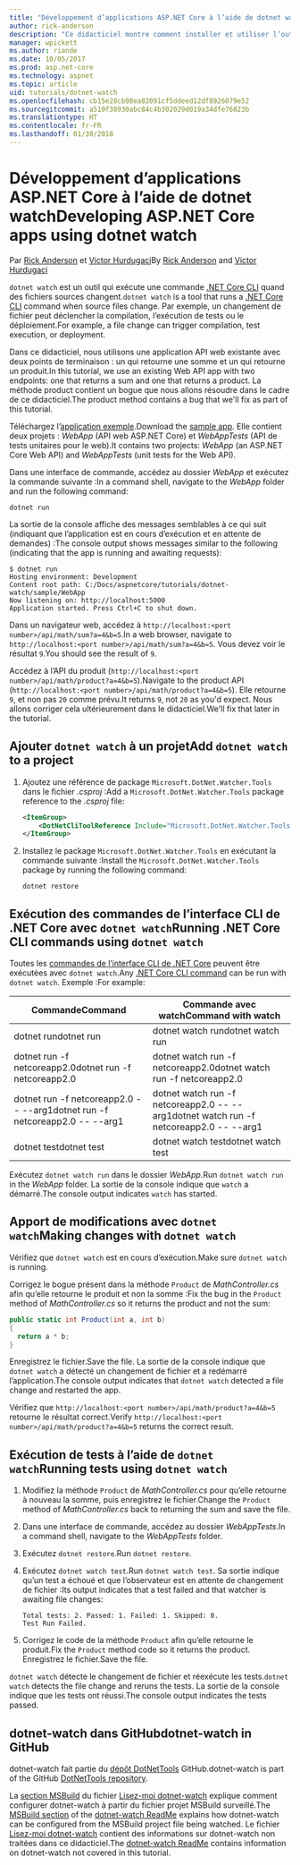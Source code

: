 ```yaml
---
title: "Développement d’applications ASP.NET Core à l’aide de dotnet watch"
author: rick-anderson
description: "Ce didacticiel montre comment installer et utiliser l’outil Observateur de fichiers (dotnet watch) de l’interface de ligne de commande .NET Core dans une application ASP.NET Core."
manager: wpickett
ms.author: riande
ms.date: 10/05/2017
ms.prod: asp.net-core
ms.technology: aspnet
ms.topic: article
uid: tutorials/dotnet-watch
ms.openlocfilehash: cb15e28cb98ea82091cf5ddeed12df8926079e52
ms.sourcegitcommit: a510f38930abc84c4b302029d019a34dfe76823b
ms.translationtype: HT
ms.contentlocale: fr-FR
ms.lasthandoff: 01/30/2018
---
```

# <a name="developing-aspnet-core-apps-using-dotnet-watch"></a><span data-ttu-id="4379b-103">Développement d’applications ASP.NET Core à l’aide de dotnet watch</span><span class="sxs-lookup"><span data-stu-id="4379b-103">Developing ASP.NET Core apps using dotnet watch</span></span>

<span data-ttu-id="4379b-104">Par [Rick Anderson](https://twitter.com/RickAndMSFT) et [Victor Hurdugaci](https://twitter.com/victorhurdugaci)</span><span class="sxs-lookup"><span data-stu-id="4379b-104">By [Rick Anderson](https://twitter.com/RickAndMSFT) and [Victor Hurdugaci](https://twitter.com/victorhurdugaci)</span></span>

<span data-ttu-id="4379b-105">`dotnet watch` est un outil qui exécute une commande [.NET Core CLI](/dotnet/core/tools) quand des fichiers sources changent.</span><span class="sxs-lookup"><span data-stu-id="4379b-105">`dotnet watch` is a tool that runs a [.NET Core CLI](/dotnet/core/tools) command when source files change.</span></span> <span data-ttu-id="4379b-106">Par exemple, un changement de fichier peut déclencher la compilation, l’exécution de tests ou le déploiement.</span><span class="sxs-lookup"><span data-stu-id="4379b-106">For example, a file change can trigger compilation, test execution, or deployment.</span></span>

<span data-ttu-id="4379b-107">Dans ce didacticiel, nous utilisons une application API web existante avec deux points de terminaison : un qui retourne une somme et un qui retourne un produit.</span><span class="sxs-lookup"><span data-stu-id="4379b-107">In this tutorial, we use an existing Web API app with two endpoints: one that returns a sum and one that returns a product.</span></span> <span data-ttu-id="4379b-108">La méthode product contient un bogue que nous allons résoudre dans le cadre de ce didacticiel.</span><span class="sxs-lookup"><span data-stu-id="4379b-108">The product method contains a bug that we'll fix as part of this tutorial.</span></span>

<span data-ttu-id="4379b-109">Téléchargez l’[application exemple](https://github.com/aspnet/Docs/tree/master/aspnetcore/tutorials/dotnet-watch/sample).</span><span class="sxs-lookup"><span data-stu-id="4379b-109">Download the [sample app](https://github.com/aspnet/Docs/tree/master/aspnetcore/tutorials/dotnet-watch/sample).</span></span> <span data-ttu-id="4379b-110">Elle contient deux projets : *WebApp* (API web ASP.NET Core) et *WebAppTests* (API de tests unitaires pour le web).</span><span class="sxs-lookup"><span data-stu-id="4379b-110">It contains two projects: *WebApp* (an ASP.NET Core Web API) and *WebAppTests* (unit tests for the Web API).</span></span>

<span data-ttu-id="4379b-111">Dans une interface de commande, accédez au dossier *WebApp* et exécutez la commande suivante :</span><span class="sxs-lookup"><span data-stu-id="4379b-111">In a command shell, navigate to the *WebApp* folder and run the following command:</span></span>

```console
dotnet run
```

<span data-ttu-id="4379b-112">La sortie de la console affiche des messages semblables à ce qui suit (indiquant que l’application est en cours d’exécution et en attente de demandes) :</span><span class="sxs-lookup"><span data-stu-id="4379b-112">The console output shows messages similar to the following (indicating that the app is running and awaiting requests):</span></span>

```console
$ dotnet run
Hosting environment: Development
Content root path: C:/Docs/aspnetcore/tutorials/dotnet-watch/sample/WebApp
Now listening on: http://localhost:5000
Application started. Press Ctrl+C to shut down.
```

<span data-ttu-id="4379b-113">Dans un navigateur web, accédez à `http://localhost:<port number>/api/math/sum?a=4&b=5`.</span><span class="sxs-lookup"><span data-stu-id="4379b-113">In a web browser, navigate to `http://localhost:<port number>/api/math/sum?a=4&b=5`.</span></span> <span data-ttu-id="4379b-114">Vous devez voir le résultat `9`.</span><span class="sxs-lookup"><span data-stu-id="4379b-114">You should see the result of `9`.</span></span>

<span data-ttu-id="4379b-115">Accédez à l’API du produit (`http://localhost:<port number>/api/math/product?a=4&b=5`).</span><span class="sxs-lookup"><span data-stu-id="4379b-115">Navigate to the product API (`http://localhost:<port number>/api/math/product?a=4&b=5`).</span></span> <span data-ttu-id="4379b-116">Elle retourne `9`, et non pas `20` comme prévu.</span><span class="sxs-lookup"><span data-stu-id="4379b-116">It returns `9`, not `20` as you'd expect.</span></span> <span data-ttu-id="4379b-117">Nous allons corriger cela ultérieurement dans le didacticiel.</span><span class="sxs-lookup"><span data-stu-id="4379b-117">We'll fix that later in the tutorial.</span></span>

## <a name="add-dotnet-watch-to-a-project"></a><span data-ttu-id="4379b-118">Ajouter `dotnet watch` à un projet</span><span class="sxs-lookup"><span data-stu-id="4379b-118">Add `dotnet watch` to a project</span></span>

1. <span data-ttu-id="4379b-119">Ajoutez une référence de package `Microsoft.DotNet.Watcher.Tools` dans le fichier *.csproj* :</span><span class="sxs-lookup"><span data-stu-id="4379b-119">Add a `Microsoft.DotNet.Watcher.Tools` package reference to the *.csproj* file:</span></span>

    ```xml
    <ItemGroup>
        <DotNetCliToolReference Include="Microsoft.DotNet.Watcher.Tools" Version="2.0.0" />
    </ItemGroup> 
    ```

1. <span data-ttu-id="4379b-120">Installez le package `Microsoft.DotNet.Watcher.Tools` en exécutant la commande suivante :</span><span class="sxs-lookup"><span data-stu-id="4379b-120">Install the `Microsoft.DotNet.Watcher.Tools` package by running the following command:</span></span>
    
    ```console
    dotnet restore
    ```

## <a name="running-net-core-cli-commands-using-dotnet-watch"></a><span data-ttu-id="4379b-121">Exécution des commandes de l’interface CLI de .NET Core avec `dotnet watch`</span><span class="sxs-lookup"><span data-stu-id="4379b-121">Running .NET Core CLI commands using `dotnet watch`</span></span>

<span data-ttu-id="4379b-122">Toutes les [commandes de l’interface CLI de .NET Core](/dotnet/core/tools#cli-commands) peuvent être exécutées avec `dotnet watch`.</span><span class="sxs-lookup"><span data-stu-id="4379b-122">Any [.NET Core CLI command](/dotnet/core/tools#cli-commands) can be run with `dotnet watch`.</span></span> <span data-ttu-id="4379b-123">Exemple :</span><span class="sxs-lookup"><span data-stu-id="4379b-123">For example:</span></span>

| <span data-ttu-id="4379b-124">Commande</span><span class="sxs-lookup"><span data-stu-id="4379b-124">Command</span></span> | <span data-ttu-id="4379b-125">Commande avec watch</span><span class="sxs-lookup"><span data-stu-id="4379b-125">Command with watch</span></span> |
| ---- | ----- |
| <span data-ttu-id="4379b-126">dotnet run</span><span class="sxs-lookup"><span data-stu-id="4379b-126">dotnet run</span></span> | <span data-ttu-id="4379b-127">dotnet watch run</span><span class="sxs-lookup"><span data-stu-id="4379b-127">dotnet watch run</span></span> |
| <span data-ttu-id="4379b-128">dotnet run -f netcoreapp2.0</span><span class="sxs-lookup"><span data-stu-id="4379b-128">dotnet run -f netcoreapp2.0</span></span> | <span data-ttu-id="4379b-129">dotnet watch run -f netcoreapp2.0</span><span class="sxs-lookup"><span data-stu-id="4379b-129">dotnet watch run -f netcoreapp2.0</span></span> |
| <span data-ttu-id="4379b-130">dotnet run -f netcoreapp2.0 -- --arg1</span><span class="sxs-lookup"><span data-stu-id="4379b-130">dotnet run -f netcoreapp2.0 -- --arg1</span></span> | <span data-ttu-id="4379b-131">dotnet watch run -f netcoreapp2.0 -- --arg1</span><span class="sxs-lookup"><span data-stu-id="4379b-131">dotnet watch run -f netcoreapp2.0 -- --arg1</span></span> |
| <span data-ttu-id="4379b-132">dotnet test</span><span class="sxs-lookup"><span data-stu-id="4379b-132">dotnet test</span></span> | <span data-ttu-id="4379b-133">dotnet watch test</span><span class="sxs-lookup"><span data-stu-id="4379b-133">dotnet watch test</span></span> |

<span data-ttu-id="4379b-134">Exécutez `dotnet watch run` dans le dossier *WebApp*.</span><span class="sxs-lookup"><span data-stu-id="4379b-134">Run `dotnet watch run` in the *WebApp* folder.</span></span> <span data-ttu-id="4379b-135">La sortie de la console indique que `watch` a démarré.</span><span class="sxs-lookup"><span data-stu-id="4379b-135">The console output indicates `watch` has started.</span></span>

## <a name="making-changes-with-dotnet-watch"></a><span data-ttu-id="4379b-136">Apport de modifications avec `dotnet watch`</span><span class="sxs-lookup"><span data-stu-id="4379b-136">Making changes with `dotnet watch`</span></span>

<span data-ttu-id="4379b-137">Vérifiez que `dotnet watch` est en cours d’exécution.</span><span class="sxs-lookup"><span data-stu-id="4379b-137">Make sure `dotnet watch` is running.</span></span>

<span data-ttu-id="4379b-138">Corrigez le bogue présent dans la méthode `Product` de *MathController.cs* afin qu’elle retourne le produit et non la somme :</span><span class="sxs-lookup"><span data-stu-id="4379b-138">Fix the bug in the `Product` method of *MathController.cs* so it returns the product and not the sum:</span></span>

```csharp
public static int Product(int a, int b)
{
  return a * b;
} 
```

<span data-ttu-id="4379b-139">Enregistrez le fichier.</span><span class="sxs-lookup"><span data-stu-id="4379b-139">Save the file.</span></span> <span data-ttu-id="4379b-140">La sortie de la console indique que `dotnet watch` a détecté un changement de fichier et a redémarré l’application.</span><span class="sxs-lookup"><span data-stu-id="4379b-140">The console output indicates that `dotnet watch` detected a file change and restarted the app.</span></span>

<span data-ttu-id="4379b-141">Vérifiez que `http://localhost:<port number>/api/math/product?a=4&b=5` retourne le résultat correct.</span><span class="sxs-lookup"><span data-stu-id="4379b-141">Verify `http://localhost:<port number>/api/math/product?a=4&b=5` returns the correct result.</span></span>

## <a name="running-tests-using-dotnet-watch"></a><span data-ttu-id="4379b-142">Exécution de tests à l’aide de `dotnet watch`</span><span class="sxs-lookup"><span data-stu-id="4379b-142">Running tests using `dotnet watch`</span></span>

1. <span data-ttu-id="4379b-143">Modifiez la méthode `Product` de *MathController.cs* pour qu’elle retourne à nouveau la somme, puis enregistrez le fichier.</span><span class="sxs-lookup"><span data-stu-id="4379b-143">Change the `Product` method of *MathController.cs* back to returning the sum and save the file.</span></span>
1. <span data-ttu-id="4379b-144">Dans une interface de commande, accédez au dossier *WebAppTests*.</span><span class="sxs-lookup"><span data-stu-id="4379b-144">In a command shell, navigate to the *WebAppTests* folder.</span></span>
1. <span data-ttu-id="4379b-145">Exécutez `dotnet restore`.</span><span class="sxs-lookup"><span data-stu-id="4379b-145">Run `dotnet restore`.</span></span>
1. <span data-ttu-id="4379b-146">Exécutez `dotnet watch test`.</span><span class="sxs-lookup"><span data-stu-id="4379b-146">Run `dotnet watch test`.</span></span> <span data-ttu-id="4379b-147">Sa sortie indique qu’un test a échoué et que l’observateur est en attente de changement de fichier :</span><span class="sxs-lookup"><span data-stu-id="4379b-147">Its output indicates that a test failed and that watcher is awaiting file changes:</span></span>

     ```console
     Total tests: 2. Passed: 1. Failed: 1. Skipped: 0.
     Test Run Failed.
     ```

1. <span data-ttu-id="4379b-148">Corrigez le code de la méthode `Product` afin qu’elle retourne le produit.</span><span class="sxs-lookup"><span data-stu-id="4379b-148">Fix the `Product` method code so it returns the product.</span></span> <span data-ttu-id="4379b-149">Enregistrez le fichier.</span><span class="sxs-lookup"><span data-stu-id="4379b-149">Save the file.</span></span>

<span data-ttu-id="4379b-150">`dotnet watch` détecte le changement de fichier et réexécute les tests.</span><span class="sxs-lookup"><span data-stu-id="4379b-150">`dotnet watch` detects the file change and reruns the tests.</span></span> <span data-ttu-id="4379b-151">La sortie de la console indique que les tests ont réussi.</span><span class="sxs-lookup"><span data-stu-id="4379b-151">The console output indicates the tests passed.</span></span>

## <a name="dotnet-watch-in-github"></a><span data-ttu-id="4379b-152">dotnet-watch dans GitHub</span><span class="sxs-lookup"><span data-stu-id="4379b-152">dotnet-watch in GitHub</span></span>

<span data-ttu-id="4379b-153">dotnet-watch fait partie du [dépôt DotNetTools](https://github.com/aspnet/DotNetTools/tree/dev/src/dotnet-watch) GitHub.</span><span class="sxs-lookup"><span data-stu-id="4379b-153">dotnet-watch is part of the GitHub [DotNetTools repository](https://github.com/aspnet/DotNetTools/tree/dev/src/dotnet-watch).</span></span>

<span data-ttu-id="4379b-154">La [section MSBuild](https://github.com/aspnet/DotNetTools/tree/dev/src/dotnet-watch#msbuild) du fichier [Lisez-moi dotnet-watch](https://github.com/aspnet/DotNetTools/blob/dev/src/dotnet-watch/README.md) explique comment configurer dotnet-watch à partir du fichier projet MSBuild surveillé.</span><span class="sxs-lookup"><span data-stu-id="4379b-154">The [MSBuild section](https://github.com/aspnet/DotNetTools/tree/dev/src/dotnet-watch#msbuild) of the [dotnet-watch ReadMe](https://github.com/aspnet/DotNetTools/blob/dev/src/dotnet-watch/README.md) explains how dotnet-watch can be configured from the MSBuild project file being watched.</span></span> <span data-ttu-id="4379b-155">Le fichier [Lisez-moi dotnet-watch](https://github.com/aspnet/DotNetTools/blob/dev/src/dotnet-watch/README.md) contient des informations sur dotnet-watch non traitées dans ce didacticiel.</span><span class="sxs-lookup"><span data-stu-id="4379b-155">The [dotnet-watch ReadMe](https://github.com/aspnet/DotNetTools/blob/dev/src/dotnet-watch/README.md) contains information on dotnet-watch not covered in this tutorial.</span></span>
